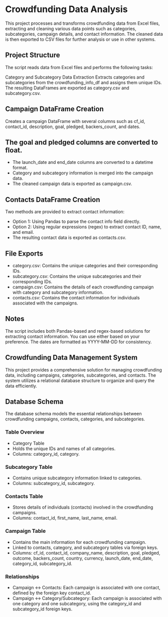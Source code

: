 # Crowdfunding Data Analysis
This project processes and transforms crowdfunding data from Excel files, extracting and cleaning various data points such as categories, subcategories, campaign details, and contact information. The cleaned data is then exported to CSV files for further analysis or use in other systems.

## Project Structure
The script reads data from Excel files and performs the following tasks:

Category and Subcategory Data Extraction
Extracts categories and subcategories from the crowdfunding_info_df and assigns them unique IDs.
The resulting DataFrames are exported as category.csv and subcategory.csv.

## Campaign DataFrame Creation
Creates a campaign DataFrame with several columns such as cf_id, contact_id, description, goal, pledged, backers_count, and dates.

## The goal and pledged columns are converted to float.
- The launch_date and end_date columns are converted to a datetime format.
- Category and subcategory information is merged into the campaign data.
- The cleaned campaign data is exported as campaign.csv.

## Contacts DataFrame Creation
Two methods are provided to extract contact information:

- Option 1: Using Pandas to parse the contact info field directly.
- Option 2: Using regular expressions (regex) to extract contact ID, name, and email.
- The resulting contact data is exported as contacts.csv.

## File Exports
- category.csv: Contains the unique categories and their corresponding IDs.
- subcategory.csv: Contains the unique subcategories and their corresponding IDs.
- campaign.csv: Contains the details of each crowdfunding campaign with category and subcategory information.
- contacts.csv: Contains the contact information for individuals associated with the campaigns.
## Notes
The script includes both Pandas-based and regex-based solutions for extracting contact information. You can use either based on your preference.
The dates are formatted as YYYY-MM-DD for consistency.

## Crowdfunding Data Management System
This project provides a comprehensive solution for managing crowdfunding data, including campaigns, categories, subcategories, and contacts. The system utilizes a relational database structure to organize and query the data efficiently.

## Database Schema
The database schema models the essential relationships between crowdfunding campaigns, contacts, categories, and subcategories.

### Table Overview
- Category Table
- Holds the unique IDs and names of all categories.
- Columns: category_id, category.

### Subcategory Table
- Contains unique subcategory information linked to categories.
- Columns: subcategory_id, subcategory.

### Contacts Table
- Stores details of individuals (contacts) involved in the crowdfunding campaigns.
- Columns: contact_id, first_name, last_name, email.

### Campaign Table
- Contains the main information for each crowdfunding campaign.
- Linked to contacts, category, and subcategory tables via foreign keys.
- Columns: cf_id, contact_id, company_name, description, goal, pledged, outcome, backers_count, country, currency, launch_date, end_date, category_id, subcategory_id.

### Relationships
- Campaign ↔ Contacts: Each campaign is associated with one contact, defined by the foreign key contact_id.
- Campaign ↔ Category/Subcategory: Each campaign is associated with one category and one subcategory, using the category_id and subcategory_id foreign keys.
